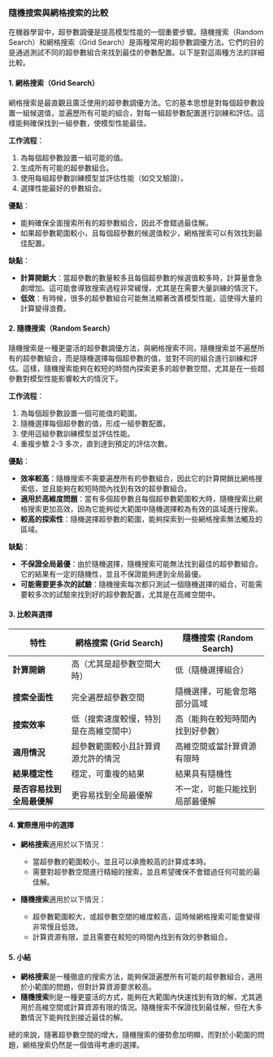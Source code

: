 ### **隨機搜索與網格搜索的比較**

在機器學習中，超參數調優是提高模型性能的一個重要步驟。隨機搜索（Random Search）和網格搜索（Grid Search）是兩種常用的超參數調優方法。它們的目的是通過測試不同的超參數組合來找到最佳的參數配置。以下是對這兩種方法的詳細比較。

#### **1. 網格搜索（Grid Search）**

網格搜索是最直觀且廣泛使用的超參數調優方法。它的基本思想是對每個超參數設置一組候選值，並遍歷所有可能的組合，對每一組超參數配置進行訓練和評估。這樣能夠確保找到一組參數，使模型性能最佳。

**工作流程**：
1. 為每個超參數設置一組可能的值。
2. 生成所有可能的超參數組合。
3. 使用每組超參數訓練模型並評估性能（如交叉驗證）。
4. 選擇性能最好的參數組合。

**優點**：
- 能夠確保全面搜索所有的超參數組合，因此不會錯過最佳解。
- 如果超參數範圍較小，且每個超參數的候選值較少，網格搜索可以有效找到最佳配置。

**缺點**：
- **計算開銷大**：當超參數的數量較多且每個超參數的候選值較多時，計算量會急劇增加。這可能會導致搜索過程非常緩慢，尤其是在需要大量訓練的情況下。
- **低效**：有時候，很多的超參數組合可能無法顯著改善模型性能，這使得大量的計算變得浪費。

#### **2. 隨機搜索（Random Search）**

隨機搜索是一種更靈活的超參數調優方法，與網格搜索不同，隨機搜索並不遍歷所有的超參數組合，而是隨機選擇每個超參數的值，並對不同的組合進行訓練和評估。這樣，隨機搜索能夠在較短的時間內探索更多的超參數空間，尤其是在一些超參數對模型性能影響較大的情況下。

**工作流程**：
1. 為每個超參數設置一個可能值的範圍。
2. 隨機選擇每個超參數的值，形成一組參數配置。
3. 使用這組參數訓練模型並評估性能。
4. 重複步驟 2-3 多次，直到達到預定的評估次數。

**優點**：
- **效率較高**：隨機搜索不需要遍歷所有的參數組合，因此它的計算開銷比網格搜索低，並且能夠在較短時間內找到有效的超參數組合。
- **適用於高維度問題**：當有多個超參數且每個超參數範圍較大時，隨機搜索比網格搜索更加高效，因為它能夠從大範圍中隨機選擇較為有效的區域進行搜索。
- **較高的探索性**：隨機選擇超參數的範圍，能夠探索到一些網格搜索無法觸及的區域。

**缺點**：
- **不保證全局最優**：由於隨機選擇，隨機搜索可能無法找到最佳的超參數組合。它的結果有一定的隨機性，並且不保證能夠達到全局最優。
- **可能需要更多次的試驗**：隨機搜索每次都只測試一個隨機選擇的組合，可能需要較多次的試驗來找到好的超參數配置，尤其是在高維空間中。

#### **3. 比較與選擇**

| 特性                         | 網格搜索 (Grid Search)                  | 隨機搜索 (Random Search)              |
|------------------------------|-----------------------------------------|--------------------------------------|
| **計算開銷**                  | 高（尤其是超參數空間大時）              | 低（隨機選擇組合）                   |
| **搜索全面性**                | 完全遍歷超參數空間                      | 隨機選擇，可能會忽略部分區域       |
| **搜索效率**                  | 低（搜索速度較慢，特別是在高維空間中）  | 高（能夠在較短時間內找到好參數）    |
| **適用情況**                  | 超參數範圍較小且計算資源允許的情況      | 高維空間或當計算資源有限時          |
| **結果穩定性**                | 穩定，可重複的結果                      | 結果具有隨機性                      |
| **是否容易找到全局最優解**    | 更容易找到全局最優解                    | 不一定，可能只能找到局部最優解     |

#### **4. 實際應用中的選擇**

- **網格搜索**適用於以下情況：
  - 當超參數的範圍較小，並且可以承擔較高的計算成本時。
  - 需要對超參數空間進行精細的搜索，並且希望確保不會錯過任何可能的最佳解。

- **隨機搜索**適用於以下情況：
  - 超參數範圍較大，或超參數空間的維度較高，這時候網格搜索可能會變得非常慢且低效。
  - 計算資源有限，並且需要在較短的時間內找到有效的參數組合。

#### **5. 小結**

- **網格搜索**是一種徹底的搜索方法，能夠保證遍歷所有可能的超參數組合，適用於小範圍的問題，但對計算資源要求較高。
- **隨機搜索**則是一種更靈活的方式，能夠在大範圍內快速找到有效的解，尤其適用於高維空間或計算資源有限的情況。隨機搜索不保證找到最佳解，但在大多數情況下能夠找到接近最佳的解。

總的來說，隨著超參數空間的增大，隨機搜索的優勢愈加明顯，而對於小範圍的問題，網格搜索仍然是一個值得考慮的選擇。